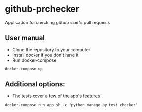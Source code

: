 # github-prchecker
Application for checking github user's pull requests



## User manual
  - Clone the repository to your computer
  - Install docker if you don't have it
  - Run docker-compose
```shell
docker-compose up
```
 ## Additional options:

   - The tests cover a few of the app's features
```shell
docker-compose run app sh -c "python manage.py test checker"
```
